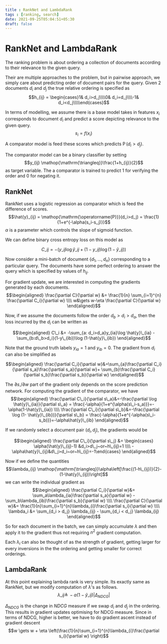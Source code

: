 ```yaml
---
title : RankNet and LambdaRank
tags : [ranking, search]
date: 2021-09-25T05:04:51+05:30
draft: false
---
```


# RankNet and LambdaRank


The ranking problem is about ordering a collection of documents according to their relevance to the given query.

Their are multiple approaches to the problem, but in pairwise approach, we simply care about predicting order of document pairs for the query. Given 2 documents $d_i$ and $d_j$ the true relative ordering is specified as
$$h_{ij} = \begin{cases}1& d_i>d_j\\\\0& d_i=d_j\\\\-1& d_i<d_j\\\\\end{cases}$$

In terms of modelling, we assume there is a base model takes in features $x_i$ corresponds to document $d_i$ and predict a score depicting relevance to the given query. $$s_i = f(x_i)$$

A comparator model is feed these scores which predicts
$\mathop{\mathrm{\operatorname{P}}}(d_i>d_j)$.

The comparator model can be a binary classifier by setting
$$y_{ij} \mathop{\mathrm{\triangleq}}\frac{1+h_{ij}}{2}$$ as target variable. The a comparator is trained to predict 1 for verifying the order and 0 for negating it.

## RankNet

RankNet uses a logistic regression as comparator which is feed the difference of scores.
$$\hat{y}_{ij} = \mathop{\mathrm{\operatorname{P}}}(d_i>d_j) = \frac{1}{1+e^{-\alpha(s_i-s_j)}}$$
$\alpha$ is a parameter which controls the slope of sigmoid function.

We can define binary cross entropy loss on this model as

$$C\_{ij} = -(y\_{ij}\log \hat{y}\_{ij}+(1-y\_{ij})\log (1- \hat{y}\_{ij}))$$

Now consider a mini-batch of document $\{d_1,\ldots,d_n\}$ corresponding to a particular query. The documents have some perfect ordering to answer the query which is specified by values of $h_{ij}$.

For gradient update, we are interested in computing the gradients generated by each documents. 
$$\begin{aligned}
 \frac{\partial C}{\partial w} &=  \frac{1}{n} \sum_{i=1}^{n} \frac{\partial C_i}{\partial w}
\\\\
w&\gets w-\eta \frac{\partial C}{\partial w}
\end{aligned}$$

Now, if we assume the documents follow the order $d_b>d_i>d_a$, then the loss incurred by the $d_i$ can be written as 

$$\begin{aligned}
C\_i  &= -\sum_{a: d_i>d_a}y_{ia}\log \hat{y}\_{ia} - \sum_{b:d\_b>d_i}(1-y\_{ib})\log (1-\hat{y}\_{ib})
\end{aligned}$$

Note that the ground truth labels $y_{ia}=1$ and $y_{ib}=0$. The gradient from $d_i$ can also be simplified as 

$$\begin{aligned}
\frac{\partial C_i}{\partial w}&=\sum_{a}\frac{\partial C_i}{\partial s_a}\frac{\partial s_a}{\partial w}+ \sum_{b}\frac{\partial C_i}{\partial s_b}\frac{\partial s_b}{\partial w}
\end{aligned}$$

The ${\partial s_\square}/{\partial w}$ part of the gradient only depends on the score prediction network. For computing the gradient of the comparator, we have 
$$\begin{aligned}
\frac{\partial C\_i}{\partial s\_a}&=-\frac{\partial \log \hat{y}\_{ia}}{\partial s\_a} =  \frac{-\alpha}{1+e^{\alpha(s\_i-s_a)}}=-\alpha(1-\hat{y}\_{ia})
\\\\
\frac{\partial C\_i}{\partial s\_b}&=-\frac{\partial \log (1- \hat{y}\_{ib})}{\partial s\_b} = \frac{-\alpha}{1+e^{-\alpha(s\_i-s_b)}}=-\alpha\hat{y}\_{ib}
\end{aligned}$$

If we randomly select a document pair $(d_i,d_j)$, the gradients would
be 

$$\begin{aligned}
\frac{\partial C\_i}{\partial s\_j} &= 
\begin{cases}    \alpha(\hat{y}\_{ij}-1) &d_i>d\_j~or~h\_{ij}=1
\\\\
-\alpha\hat{y}\_{ij}&d\_j>d_i~or~h\_{ij}=-1\end{cases}
\end{aligned}$$ 


Now if we define the quantities
$$\lambda_{ij} \mathop{\mathrm{\triangleq}}\alpha\left[\frac{(1-h\_{ij})}{2}-(1-\hat{y}\_{ij})\right]$$
we can write the individual gradient as $$\begin{aligned}
\frac{\partial C_i}{\partial w}&= \sum_a\lambda_{ia}\frac{\partial s_a}{\partial w} - \sum_b\lambda_{ib}\frac{\partial s_b}{\partial w}
\\\\
\frac{\partial C}{\partial w}&= \frac{1}{n}\sum_{i=1}^{n}\lambda_{i}\frac{\partial s_i}{\partial w} 
\\\\
\lambda_i &= \sum_{d_i > d_j} \lambda_{ij} - \sum_{d_i < d_j} \lambda_{ij}
\end{aligned}$$

So for each document in the batch, we can simply accumulate $\lambda$ and then apply it to the gradient thus not requiring $n^2$ gradient computation.

Each $\lambda_i$ can also be thought of as the strength of gradient, getting larger for every inversions in the the ordering and getting smaller for correct orderings.

## LambdaRank

At this point explaining lambda rank is very simple. Its exactly same as RankNet, but we modify computation of $\lambda$'s as follows.
$$\lambda\_{ij} \mathop{\mathrm{\triangleq}}-\alpha(1-\hat{y}\_{ij})|\Delta_{NDCG}|$$

$\Delta_{NDCG}$ is the change in $NDCG$ measure if we swap $d_i$ and $d_j$ in the ordering. This results in gradient updates optimising for NDCG measure. Since in terms of NDCG, higher is better, we have to do
gradient ascent instead of gradient descent
$$w \gets w + \eta  \left(\frac{1}{n}\sum_{i=1}^{n}\lambda_{i}\frac{\partial s_i}{\partial w} \right)$$


    